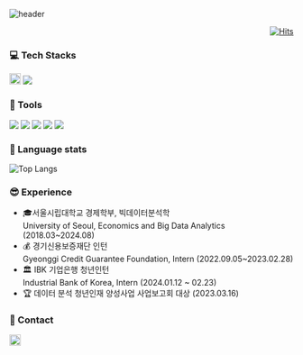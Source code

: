 <!-- ## Hi there 👋 -->

<!--
**waterhyun/waterhyun** is a ✨ _special_ ✨ repository because its `README.md` (this file) appears on your GitHub profile.

Here are some ideas to get you started:

- 🔭 I’m currently working on ...
- 🌱 I’m currently learning ...
- 👯 I’m looking to collaborate on ...
- 🤔 I’m looking for help with ...
- 💬 Ask me about ...
- 📫 How to reach me: ...
- 😄 Pronouns: ...
- ⚡ Fun fact: ...
-->


<!-- header -->

![header](https://capsule-render.vercel.app/api?type=venom&color=auto&height=150&section=header&text=Lee%20soohyun%20&fontSize=35&theme=tokyonight)

<!-- 참고 사이트: https://github.com/kyechan99/capsule-render/tree/master  -->


<!-- 방문자 수 -->

<div align="Right">

[![Hits](https://hits.seeyoufarm.com/api/count/incr/badge.svg?url=https%3A%2F%2Fgithub.com%2Fwaterhyun&count_bg=%236D92FE&title_bg=%23000000&icon=&icon_color=%23E7E7E7&title=hits&edge_flat=false)](https://hits.seeyoufarm.com)

</div>

<!-- 참고 사이트: 
https://hits.seeyoufarm.com/
https://mybrandnewlogo.com/ko/color-palette-generator -->




<!-- 기술 관련 스택-->


<!-- 〈img  src="그림파일 경로"  width="가로 길이"  height="세로 길이"  border="경계선 굵기" 
   alt(title)="그림 설명"〉
[출처] HTML img 태그 - 속성(src, width, height, border, alt, title, align)|작성자 양희용 -->
<!-- https://img.shields.io/badge/기술 이름 - 로고 배경색?style=flat&logo=기술 이름&logoColor=배경색" -->

### 💻 Tech Stacks

<img src="https://img.shields.io/badge/Python-3766AB?style=flat&logo=Python&logoColor=white" height="20"/></a>
<img src="https://img.shields.io/badge/R-276DC3?style=flat&logo=R&logoColor=white"/></a>


### 🔨 Tools
<img src="https://img.shields.io/badge/jupyter-F37626?style=flat&logo=jupyter&logoColor=white"/></a>
<img src="https://img.shields.io/badge/googlecolab-F9AB00?style=flat&logo=googlecolab&logoColor=white"/></a>
<img src="https://img.shields.io/badge/postgresql-4169E1?style=flat&logo=postgresql&logoColor=white"/></a>
<img src="https://img.shields.io/badge/qgis-589632?style=flat&logo=qgis&logoColor=white"/></a>
<img src="https://img.shields.io/badge/tableau-E97627?style=flat&logo=tableau&logoColor=white"/></a>

<!-- 참고 사이트: 
https://shields.io/
https://simpleicons.org/
 -->


### 🔗 Language stats 
![Top Langs](https://github-readme-stats.vercel.app/api/top-langs/?username=waterhyun&layout=compact&size_weight=0.5&count_weight=0.5)


<!-- 경험 -->
### 😎 Experience
- 🎓서울시립대학교 경제학부, 빅데이터분석학  
  University of Seoul, Economics and Big Data Analytics (2018.03~2024.08)
- 💰 경기신용보증재단 인턴         
  Gyeonggi Credit Guarantee Foundation, Intern (2022.09.05~2023.02.28) 
- 🏛  IBK 기업은행 청년인턴   
  Industrial Bank of Korea, Intern (2024.01.12 ~ 02.23) 
- 🏆 데이터 분석 청년인재 양성사업 사업보고회 대상 (2023.03.16)


<!-- 최종 참고 사이트: 
https://blog.cowkite.com/blog/2102241544/
https://velog.io/@oka1313/Github-%EA%B9%83%ED%97%88%EB%B8%8C-%ED%94%84%EB%A1%9C%ED%95%84-%EA%BE%B8%EB%AF%B8%EA%B8%B0
https://easyhomputer.tistory.com/22 -->

### 💌 Contact
<img src="https://img.shields.io/badge/1eesuhyun521@gmail.com-EA4335?style=flat&logo=gmail&logoColor=white" height="20"/></a>


